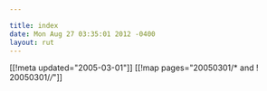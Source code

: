 ```yaml
---

title: index
date: Mon Aug 27 03:35:01 2012 -0400
layout: rut
---
```


[[!meta updated="2005-03-01"]]
[[!map pages="20050301/* and ! 20050301/*/*"]]
